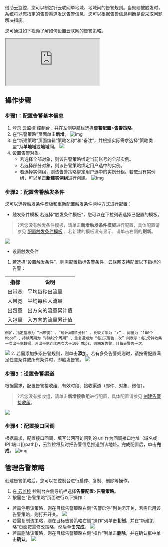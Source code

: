 借助云监控，您可以制定针云联网单地域、地域间的告警规则。当规则被触发时，系统将以您指定的告警渠道发送告警信息，您可以根据告警信息判断是否采取问题解决措施。

您可通过如下视频了解如何设置云联网的告警策略。
<div class="doc-video-mod"><iframe src="https://cloud.tencent.com/edu/learning/quick-play/2685-52056?source=gw.doc.media&withPoster=1&notip=1"></iframe></div>

## 操作步骤

### 步骤1：配置告警基本信息
1. 登录 [云监控](https://console.cloud.tencent.com/monitor/overview) 控制台，并在左侧导航栏选择**告警配置**>**告警策略**。
2. 在“告警策略”页面单击**新增**。
   ![img](https://main.qcloudimg.com/raw/73dcb7af20b5a188611dd4253f91b7ac.png)
3. 在“新建策略”页面编辑“策略名称”和“备注”，并根据实际需求选择“策略类型”为**单地域**或**地域间**。
   ![](https://main.qcloudimg.com/raw/f4f69656a30fae72f4ef4480ef9ed1a3.png)
4. 设置告警对象。
   - 若选择全部对象，则该告警策略绑定当前账号的全部实例。
   - 若选择部分对象，则该告警策略绑定用户选中的实例。
   - 若选择实例组，则该告警策略绑定用户选中的实例分组。若您没有实例组，可以单击**新建实例组**进行创建。
    ![img](https://main.qcloudimg.com/raw/052d0104ed2b69591db61bafa99aa603.png)

### 步骤2：配置告警触发条件
您可以选择触发条件模板和重新配置触发条件两种方式进行配置：
 - 触发条件模板
 若选择“触发条件模板”，您可以在下拉列表选择已配置的模板。
> ?若您没有触发条件模板，请单击**新增触发条件模板**进行配置，具体配置请参见 [配置触发条件模板](https://cloud.tencent.com/document/product/248/18474) 。若新建的模板没有显示，请单击右侧的**刷新**。
> 
 ![](https://main.qcloudimg.com/raw/a21308bd30035996c7b7531a4fe645f2.png)
 - 设置触发条件
  1. 若选择“设置触发条件”，则需配置指标告警条件，云联网支持配置以下指标的告警：
  <table>
  <tr>
  <th>指标</th>
  <th>说明</th>
  <tr>	
  <tr>
  <td>出带宽</td>
  <td>平均每秒出流量</td>
  </tr>	
  <tr>
  <td>入带宽</td>
  <td>平均每秒入流量</td>
  </tr>	
  <tr>
  <td>出包量</td>
  <td>出方向的流量累计值</td>
  </tr>	
  <tr>
  <td>入包量</td>
  <td>入方向的流量累计值</td>
  </tr>	
  </table>

    例如，指定指标为 “出带宽” 、“统计周期1分钟” 、比较关系为 “>” 、阈值为 “100个 Mbps” 、持续周期为 “持续2个周期” 、重复通知为 “每1天警告一次” 则表示：每1分钟收集一次出带宽数据，若出带宽连续两次大于100 Mbps，则触发告警，且每天警告一次。 
![](https://main.qcloudimg.com/raw/e1bdd14ee0be2b56b67cb80659fcebe8.png)
  2. 若需添加多条告警规则，则单击**添加**。若有多条告警规则时，请按需配置满足任意条件或所有条件时，即触发告警。
   ![](https://main.qcloudimg.com/raw/3c81821535215ec830f0a5e8fb5910a1.png)

### 步骤3：设置告警渠道
根据需求，配置告警接收组、有效时段、接收渠道（邮件、对象、微信）。
> ?若您没有接收组，请单击**新增接收组**进行配置，具体配置请参见 [创建告警接收组](https://cloud.tencent.com/document/product/248/6217)。
> 
![](https://main.qcloudimg.com/raw/e3fdd5f72be70062902a685cbc61f322.png)

### 步骤4：配置接口回调
根据需求，配置接口回调，填写公网可访问到的 url 作为回调接口地址（域名或 IP[:端口][/path]），云监控将及时把告警信息推送到该地址。完成配置后，单击**完成**。
![img](https://main.qcloudimg.com/raw/220a802d27d1fecaf563bed8d39ac487.png)

## 管理告警策略
创建告警策略后，您可以在控制台进行启停、复制、删除等操作。
1. 在[ 云监控](https://console.cloud.tencent.com/monitor/overview) 控制台左侧导航栏选择**告警配置**>**告警策略**。
2. 按需在“告警策略”页面进行以下操作：
 - 若需停用该策略，则在目标告警策略右侧“告警启停”列关闭开关，若需启用该告警策略，则打开开关。
  ![](https://main.qcloudimg.com/raw/d3d1c6f0cb271a1cfe4f3b0ec85ddbd0.png)
 - 若需复制该策略，则在目标告警策略右侧“操作”列单击**复制**，并在“新建策略”页面按需修改策略，然后单击**完成**。
  ![](https://main.qcloudimg.com/raw/70ab6d48fb047b5fb867aef5accf54c6.png)
 - 若需删除该策略，则在目标告警策略右侧“操作”列单击**删除**，并在确认框中单击**确认**。
  ![](https://main.qcloudimg.com/raw/4ca5757015f1fa8440feefbc99426c15.png)
